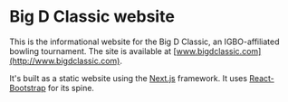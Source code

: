 # Big D Classic website

This is the informational website for the Big D Classic, an IGBO-affiliated bowling tournament. The site is available at [www.bigdclassic.com](http://www.bigdclassic.com).

It's built as a static website using the [Next.js](https://nextjs.org/) framework. It uses [React-Bootstrap](https://react-bootstrap.github.io/) for its spine. 

